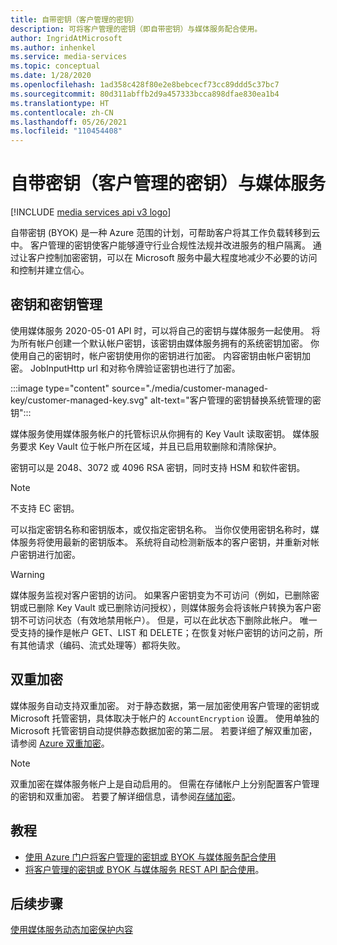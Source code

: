 ```yaml
---
title: 自带密钥（客户管理的密钥）
description: 可将客户管理的密钥（即自带密钥）与媒体服务配合使用。
author: IngridAtMicrosoft
ms.author: inhenkel
ms.service: media-services
ms.topic: conceptual
ms.date: 1/28/2020
ms.openlocfilehash: 1ad358c428f80e2e8bebcecf73cc89ddd5c37bc7
ms.sourcegitcommit: 80d311abffb2d9a457333bcca898dfae830ea1b4
ms.translationtype: HT
ms.contentlocale: zh-CN
ms.lasthandoff: 05/26/2021
ms.locfileid: "110454408"
---
```

# <a name="bring-your-own-key-customer-managed-keys-with-media-services"></a>自带密钥（客户管理的密钥）与媒体服务

[!INCLUDE [media services api v3 logo](./includes/v3-hr.md)]

自带密钥 (BYOK) 是一种 Azure 范围的计划，可帮助客户将其工作负载转移到云中。 客户管理的密钥使客户能够遵守行业合规性法规并改进服务的租户隔离。 通过让客户控制加密密钥，可以在 Microsoft 服务中最大程度地减少不必要的访问和控制并建立信心。

## <a name="keys-and-key-management"></a>密钥和密钥管理

使用媒体服务 2020-05-01 API 时，可以将自己的密钥与媒体服务一起使用。 将为所有帐户创建一个默认帐户密钥，该密钥由媒体服务拥有的系统密钥加密。 你使用自己的密钥时，帐户密钥使用你的密钥进行加密。 内容密钥由帐户密钥加密。 JobInputHttp url 和对称令牌验证密钥也进行了加密。

:::image type="content" source="./media/customer-managed-key/customer-managed-key.svg" alt-text="客户管理的密钥替换系统管理的密钥":::

媒体服务使用媒体服务帐户的托管标识从你拥有的 Key Vault 读取密钥。 媒体服务要求 Key Vault 位于帐户所在区域，并且已启用软删除和清除保护。

密钥可以是 2048、3072 或 4096 RSA 密钥，同时支持 HSM 和软件密钥。

> [!NOTE]
> 不支持 EC 密钥。

可以指定密钥名称和密钥版本，或仅指定密钥名称。 当你仅使用密钥名称时，媒体服务将使用最新的密钥版本。 系统将自动检测新版本的客户密钥，并重新对帐户密钥进行加密。

> [!WARNING]
> 媒体服务监视对客户密钥的访问。 如果客户密钥变为不可访问（例如，已删除密钥或已删除 Key Vault 或已删除访问授权），则媒体服务会将该帐户转换为客户密钥不可访问状态（有效地禁用帐户）。 但是，可以在此状态下删除此帐户。 唯一受支持的操作是帐户 GET、LIST 和 DELETE；在恢复对帐户密钥的访问之前，所有其他请求（编码、流式处理等）都将失败。

## <a name="double-encryption"></a>双重加密

媒体服务自动支持双重加密。 对于静态数据，第一层加密使用客户管理的密钥或 Microsoft 托管密钥，具体取决于帐户的 `AccountEncryption` 设置。  使用单独的 Microsoft 托管密钥自动提供静态数据加密的第二层。 若要详细了解双重加密，请参阅 [Azure 双重加密](../../security/fundamentals/double-encryption.md)。

> [!NOTE]
> 双重加密在媒体服务帐户上是自动启用的。 但需在存储帐户上分别配置客户管理的密钥和双重加密。 若要了解详细信息，请参阅[存储加密](../../storage/common/storage-service-encryption.md)。

## <a name="tutorials"></a>教程

- [使用 Azure 门户将客户管理的密钥或 BYOK 与媒体服务配合使用](security-customer-managed-keys-portal-tutorial.md)
- [将客户管理的密钥或 BYOK 与媒体服务 REST API 配合使用](security-customer-managed-keys-rest-postman-tutorial.md)。

## <a name="next-steps"></a>后续步骤

[使用媒体服务动态加密保护内容](drm-content-protection-concept.md)
